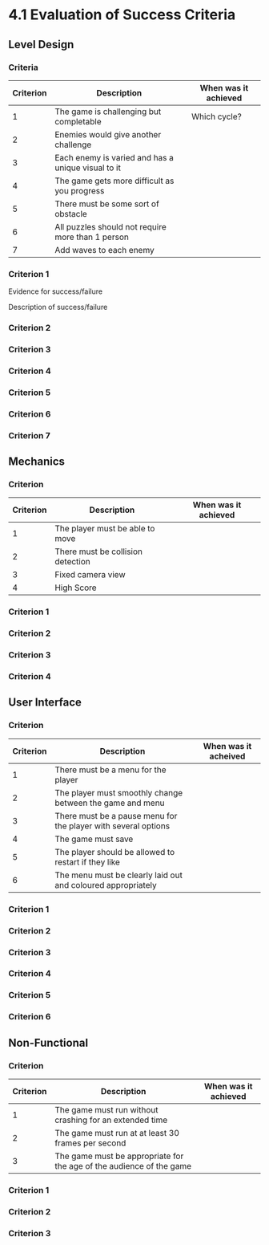 # 4.1 Evaluation of Success Criteria

## Level Design

### Criteria

| Criterion | Description                                        | When was it achieved |
| --------- | -------------------------------------------------- | -------------------- |
| 1         | The game is challenging but completable            | Which cycle?         |
| 2         | Enemies would give another challenge               |                      |
| 3         | Each enemy is varied and has a unique visual to it |                      |
| 4         | The game gets more difficult as you progress       |                      |
| 5         | There must be some sort of obstacle                |                      |
| 6         | All puzzles should not require more than 1 person  |                      |
| 7         | Add waves to each enemy                            |                      |

### Criterion 1

Evidence for success/failure

Description of success/failure

### Criterion 2

### Criterion 3

### Criterion 4

### Criterion 5

### Criterion 6

### Criterion 7

## Mechanics

### Criterion

| Criterion | Description                       | When was it achieved |
| --------- | --------------------------------- | -------------------- |
| 1         | The player must be able to move   |                      |
| 2         | There must be collision detection |                      |
| 3         | Fixed camera view                 |                      |
| 4         | High Score                        |                      |

### Criterion 1

### Criterion 2

### Criterion 3

### Criterion 4

## User Interface

### Criterion

| Criterion | Description                                                    | When was it acheived |
| --------- | -------------------------------------------------------------- | -------------------- |
| 1         | There must be a menu for the player                            |                      |
| 2         | The player must smoothly change between the game and menu      |                      |
| 3         | There must be a pause menu for the player with several options |                      |
| 4         | The game must save                                             |                      |
| 5         | The player should be allowed to restart if they like           |                      |
| 6         | The menu must be clearly laid out and coloured appropriately   |                      |

### &#x20;Criterion 1

### Criterion 2

### Criterion 3

### Criterion 4

### Criterion 5

### Criterion 6

## Non-Functional

### Criterion

| Criterion | Description                                                          | When was it achieved |
| --------- | -------------------------------------------------------------------- | -------------------- |
| 1         | The game must run without crashing for an extended time              |                      |
| 2         | The game must run at at least 30 frames per second                   |                      |
| 3         | The game must be appropriate for the age of the audience of the game |                      |

### Criterion 1

### Criterion 2

### Criterion 3
